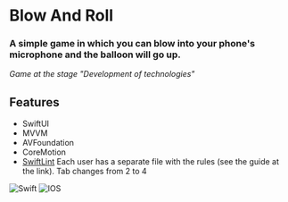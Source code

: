 # Blow And Roll

### A simple game in which you can blow into your phone's microphone and the balloon will go up.
*Game at the stage "Development of technologies"*

## Features
- SwiftUI
- MVVM
- AVFoundation
- CoreMotion
- [SwiftLint](https://github.com/raywenderlich/swift-style-guide/blob/master/SWIFTLINT.markdown) Each user has a separate file with the rules (see the guide at the link). Tab changes from 2 to 4

![Swift](https://img.shields.io/badge/Swift-FA7343?style=for-the-badge&logo=swift&logoColor=white) ![IOS](https://img.shields.io/badge/iOS-000000?style=for-the-badge&logo=ios&logoColor=white) 
